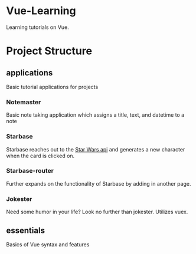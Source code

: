 # Vue-Learning
Learning tutorials on Vue.

# Project Structure
## applications 
Basic tutorial applications for projects

### Notemaster 
Basic note taking application which assigns a title, text, and datetime to a note

### Starbase
Starbase reaches out to the [Star Wars api](https://swapi.co/) and generates a new character when the card is clicked on.

### Starbase-router
Further expands on the functionality of Starbase by adding in another page.

### Jokester
Need some humor in your life?  Look no further than jokester.  Utilizes vuex.

## essentials 
Basics of Vue syntax and features
